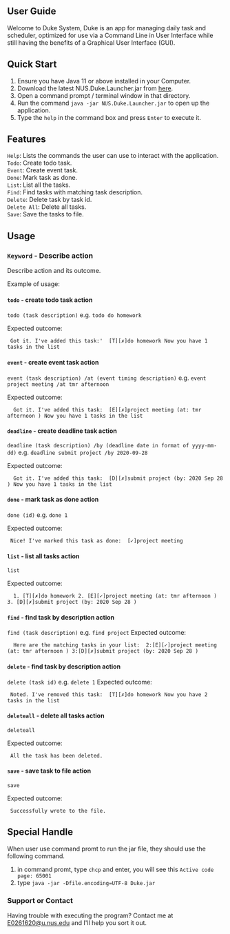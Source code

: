## User Guide

Welcome to Duke System, Duke is an app for managing daily task and scheduler, optimized for use via a Command Line in User Interface 
while still having the benefits of a Graphical User Interface (GUI). 

## Quick Start
1. Ensure you have Java 11 or above installed in your Computer.
2. Download the latest NUS.Duke.Launcher.jar from [here](https://github.com/timmyly7/ip/releases).
3. Open a command prompt / terminal window in that directory.
4. Run the command ```java -jar NUS.Duke.Launcher.jar``` to open up the application.
5. Type the ```help``` in the command box and press ```Enter``` to execute it.

## Features
```Help```: Lists the commands the user can use to interact with the application. <br/>
```Todo```: Create todo task. <br/>
```Event```: Create event task.  <br/>
```Done```: Mark task as done. <br/>
```List```: List all the tasks. <br/>
```Find```: Find tasks with matching task description. <br/>
```Delete```: Delete task by task id. <br/>
```Delete All```: Delete all tasks. <br/>
```Save```: Save the tasks to file. <br/>


<div style="page-break-after: always;"></div>

## Usage

### `Keyword` - Describe action

Describe action and its outcome.

Example of usage: 

#### `todo` - create todo task action
`todo (task description)`
e.g. `todo do homework`

Expected outcome:

` Got it. I've added this task:' 
 [T][✗]do homework
  Now you have 1 tasks in the list`
  
 #### `event` - create event task action
 `event (task description) /at (event timing description)`
 e.g. `event project meeting /at tmr afternoon`
 
 Expected outcome:
 
 `  Got it. I've added this task: 
   [E][✗]project meeting (at: tmr afternoon )
   Now you have 1 tasks in the list`

 #### `deadline` - create deadline task action
 `deadline (task description) /by (deadline date in format of yyyy-mm-dd)`
 e.g. `deadline submit project /by 2020-09-28`
 
 Expected outcome:
 
 `  Got it. I've added this task: 
   [D][✗]submit project (by: 2020 Sep 28 )
   Now you have 1 tasks in the list`

 #### `done` - mark task as done action
 `done (id)`
 e.g. `done 1`
 
 Expected outcome:
 
 `  Nice! I've marked this task as done: 
    [✓]project meeting `
    
 #### `list` - list all tasks action
 `list`
 
 Expected outcome:
 
 `  1. [T][✗]do homework
    2. [E][✓]project meeting (at: tmr afternoon )
    3. [D][✗]submit project (by: 2020 Sep 28 )`
    
 #### `find` - find task by description action
 `find (task description)`
  e.g. `find project`
 Expected outcome:
 
 `  Here are the matching tasks in your list: 
   2:[E][✓]project meeting (at: tmr afternoon )
   3:[D][✗]submit project (by: 2020 Sep 28 )`

 #### `delete` - find task by description action
 `delete (task id)`
  e.g. `delete 1`
 Expected outcome:
 
 ` Noted. I've removed this task: 
  [T][✗]do homework
   Now you have 2 tasks in the list`
   
 #### `deleteall` - delete all tasks action
 `deleteall`
 
 Expected outcome:
 
 ` All the task has been deleted.`

 #### `save` - save task to file action
 `save`
 
 Expected outcome:
 
 ` Successfully wrote to the file.`
 
 ## Special Handle
 When user use command promt to run the jar file, they should use the following command.
 1. in command promt, type `chcp` and enter, you will see this `Active code page: 65001`
 2. type `java -jar -Dfile.encoding=UTF-8 Duke.jar`
 
### Support or Contact <br/>
Having trouble with executing the program? Contact me at E0261620@u.nus.edu and I'll help you sort it out. 